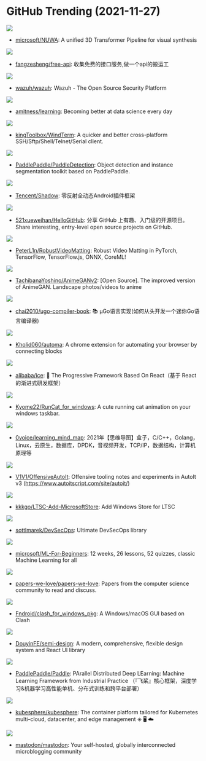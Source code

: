 # GitHub Trending (2021-11-27)

![](https://img.shields.io/badge/none-New%20113-green?style=flat-square&logo=appveyor)
- [microsoft/NUWA](https://github.com/microsoft/NUWA): A unified 3D Transformer Pipeline for visual synthesis

![](https://img.shields.io/badge/none-New%20255-green?style=flat-square&logo=appveyor)
- [fangzesheng/free-api](https://github.com/fangzesheng/free-api): 收集免费的接口服务,做一个api的搬运工

![](https://img.shields.io/badge/C-New%2042-green?style=flat-square&logo=appveyor)
- [wazuh/wazuh](https://github.com/wazuh/wazuh): Wazuh - The Open Source Security Platform

![](https://img.shields.io/badge/none-New%2038-green?style=flat-square&logo=appveyor)
- [amitness/learning](https://github.com/amitness/learning): Becoming better at data science every day

![](https://img.shields.io/badge/C-New%2058-green?style=flat-square&logo=appveyor)
- [kingToolbox/WindTerm](https://github.com/kingToolbox/WindTerm): A quicker and better cross-platform SSH/Sftp/Shell/Telnet/Serial client.

![](https://img.shields.io/badge/Python-New%2094-green?style=flat-square&logo=appveyor)
- [PaddlePaddle/PaddleDetection](https://github.com/PaddlePaddle/PaddleDetection): Object detection and instance segmentation toolkit based on PaddlePaddle.

![](https://img.shields.io/badge/Java-New%205-green?style=flat-square&logo=appveyor)
- [Tencent/Shadow](https://github.com/Tencent/Shadow): 零反射全动态Android插件框架

![](https://img.shields.io/badge/Python-New%2037-green?style=flat-square&logo=appveyor)
- [521xueweihan/HelloGitHub](https://github.com/521xueweihan/HelloGitHub): 分享 GitHub 上有趣、入门级的开源项目。Share interesting, entry-level open source projects on GitHub.

![](https://img.shields.io/badge/Python-New%2076-green?style=flat-square&logo=appveyor)
- [PeterL1n/RobustVideoMatting](https://github.com/PeterL1n/RobustVideoMatting): Robust Video Matting in PyTorch, TensorFlow, TensorFlow.js, ONNX, CoreML!

![](https://img.shields.io/badge/Python-New%2067-green?style=flat-square&logo=appveyor)
- [TachibanaYoshino/AnimeGANv2](https://github.com/TachibanaYoshino/AnimeGANv2): [Open Source]. The improved version of AnimeGAN. Landscape photos/videos to anime

![](https://img.shields.io/badge/Go-New%2013-green?style=flat-square&logo=appveyor)
- [chai2010/ugo-compiler-book](https://github.com/chai2010/ugo-compiler-book): 📚 µGo语言实现(如何从头开发一个迷你Go语言编译器)

![](https://img.shields.io/badge/Vue-New%2053-green?style=flat-square&logo=appveyor)
- [Kholid060/automa](https://github.com/Kholid060/automa): A chrome extension for automating your browser by connecting blocks

![](https://img.shields.io/badge/TypeScript-New%2017-green?style=flat-square&logo=appveyor)
- [alibaba/ice](https://github.com/alibaba/ice): 🚀 The Progressive Framework Based On React（基于 React 的渐进式研发框架）

![](https://img.shields.io/badge/C%23-New%2045-green?style=flat-square&logo=appveyor)
- [Kyome22/RunCat_for_windows](https://github.com/Kyome22/RunCat_for_windows): A cute running cat animation on your windows taskbar.

![](https://img.shields.io/badge/none-New%2040-green?style=flat-square&logo=appveyor)
- [0voice/learning_mind_map](https://github.com/0voice/learning_mind_map): 2021年【思维导图】盒子，C/C++，Golang，Linux，云原生，数据库，DPDK，音视频开发，TCP/IP，数据结构，计算机原理等

![](https://img.shields.io/badge/AutoIt-New%2017-green?style=flat-square&logo=appveyor)
- [V1V1/OffensiveAutoIt](https://github.com/V1V1/OffensiveAutoIt): Offensive tooling notes and experiments in AutoIt v3 (https://www.autoitscript.com/site/autoit/)

![](https://img.shields.io/badge/Batchfile-New%2010-green?style=flat-square&logo=appveyor)
- [kkkgo/LTSC-Add-MicrosoftStore](https://github.com/kkkgo/LTSC-Add-MicrosoftStore): Add Windows Store for LTSC

![](https://img.shields.io/badge/none-New%2031-green?style=flat-square&logo=appveyor)
- [sottlmarek/DevSecOps](https://github.com/sottlmarek/DevSecOps): Ultimate DevSecOps library

![](https://img.shields.io/badge/Jupyter%20Notebook-New%20279-green?style=flat-square&logo=appveyor)
- [microsoft/ML-For-Beginners](https://github.com/microsoft/ML-For-Beginners): 12 weeks, 26 lessons, 52 quizzes, classic Machine Learning for all

![](https://img.shields.io/badge/Shell-New%2066-green?style=flat-square&logo=appveyor)
- [papers-we-love/papers-we-love](https://github.com/papers-we-love/papers-we-love): Papers from the computer science community to read and discuss.

![](https://img.shields.io/badge/none-New%2043-green?style=flat-square&logo=appveyor)
- [Fndroid/clash_for_windows_pkg](https://github.com/Fndroid/clash_for_windows_pkg): A Windows/macOS GUI based on Clash

![](https://img.shields.io/badge/TypeScript-New%2023-green?style=flat-square&logo=appveyor)
- [DouyinFE/semi-design](https://github.com/DouyinFE/semi-design): A modern, comprehensive, flexible design system and React UI library

![](https://img.shields.io/badge/Python-New%203-green?style=flat-square&logo=appveyor)
- [PaddlePaddle/Paddle](https://github.com/PaddlePaddle/Paddle): PArallel Distributed Deep LEarning: Machine Learning Framework from Industrial Practice （『飞桨』核心框架，深度学习&机器学习高性能单机、分布式训练和跨平台部署）

![](https://img.shields.io/badge/Go-New%2013-green?style=flat-square&logo=appveyor)
- [kubesphere/kubesphere](https://github.com/kubesphere/kubesphere): The container platform tailored for Kubernetes multi-cloud, datacenter, and edge management ⎈ 🖥 ☁️

![](https://img.shields.io/badge/Ruby-New%209-green?style=flat-square&logo=appveyor)
- [mastodon/mastodon](https://github.com/mastodon/mastodon): Your self-hosted, globally interconnected microblogging community


